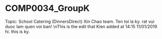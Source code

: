 # COMP0034_GroupK
Topic: School Catering (DinnersDirect)
Xin Chao team. 
Ten toi la ky. rat vui duoc lam quen voi ban!
\nThis is the edit that Kien added at 14:15 11/01/2019
hi. this is ky.
